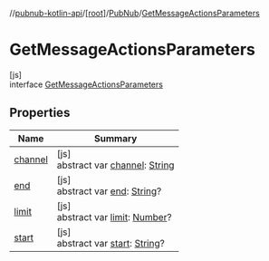 //[pubnub-kotlin-api](../../../../index.md)/[[root]](../../index.md)/[PubNub](../index.md)/[GetMessageActionsParameters](index.md)

# GetMessageActionsParameters

[js]\
interface [GetMessageActionsParameters](index.md)

## Properties

| Name | Summary |
|---|---|
| [channel](channel.md) | [js]<br>abstract var [channel](channel.md): [String](https://kotlinlang.org/api/core/kotlin-stdlib/kotlin/-string/index.html) |
| [end](end.md) | [js]<br>abstract var [end](end.md): [String](https://kotlinlang.org/api/core/kotlin-stdlib/kotlin/-string/index.html)? |
| [limit](limit.md) | [js]<br>abstract var [limit](limit.md): [Number](https://kotlinlang.org/api/core/kotlin-stdlib/kotlin/-number/index.html)? |
| [start](start.md) | [js]<br>abstract var [start](start.md): [String](https://kotlinlang.org/api/core/kotlin-stdlib/kotlin/-string/index.html)? |
